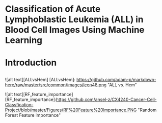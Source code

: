 # Classification of Acute Lymphoblastic Leukemia (ALL) in Blood Cell Images Using Machine Learning
# **Introduction**
##

![alt text][ALLvsHem]
[ALLvsHem]: https://github.com/adam-p/markdown-here/raw/master/src/common/images/icon48.png "ALL vs. Hem"


![alt text][RF_feature_importance]
[RF_feature_importance]:https://github.com/ansel-z/CX4240-Cancer-Cell-Classfication-Project/blob/master/Figures/RF%20Feature%20Importance.PNG "Random Forest Feature Importance"
